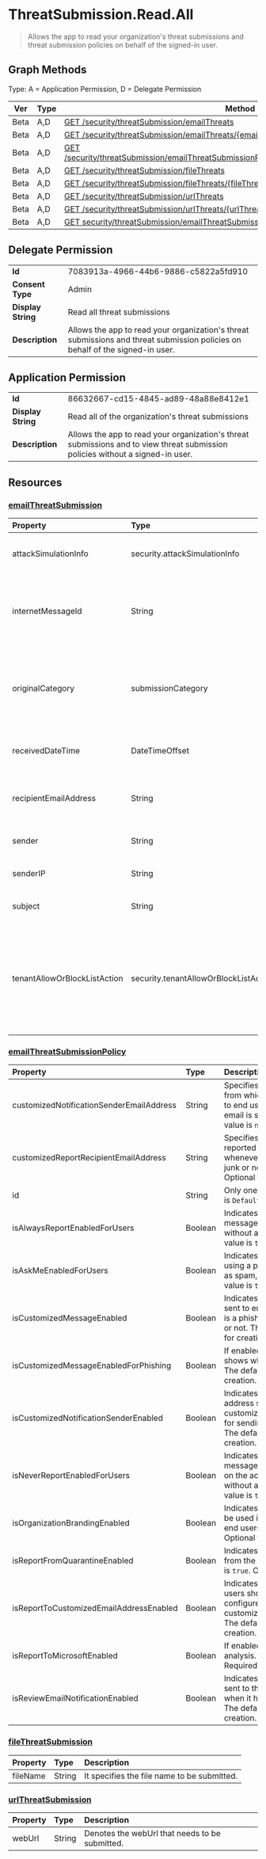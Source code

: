# ThreatSubmission.Read.All

> Allows the app to read your organization's threat submissions and threat submission policies on behalf of the signed-in user.
## Graph Methods

Type: A = Application Permission, D = Delegate Permission

|Ver|Type|Method|
|-------|----|------|
|Beta|A,D|[GET /security/threatSubmission/emailThreats](https://docs.microsoft.com/graph/api/security-emailthreatsubmission-list?view=graph-rest-beta&tabs=http)|
|Beta|A,D|[GET /security/threatSubmission/emailThreats/{emailThreatsId}](https://docs.microsoft.com/graph/api/security-emailthreatsubmission-get?view=graph-rest-beta&tabs=http)|
|Beta|A,D|[GET /security/threatSubmission/emailThreatSubmissionPolicies/{emailThreatSubmissionPoliciesId}](https://docs.microsoft.com/graph/api/security-emailthreatsubmissionpolicy-get?view=graph-rest-beta&tabs=http)|
|Beta|A,D|[GET /security/threatSubmission/fileThreats](https://docs.microsoft.com/graph/api/security-filethreatsubmission-list?view=graph-rest-beta&tabs=http)|
|Beta|A,D|[GET /security/threatSubmission/fileThreats/{fileThreatsId}](https://docs.microsoft.com/graph/api/security-filethreatsubmission-get?view=graph-rest-beta&tabs=http)|
|Beta|A,D|[GET /security/threatSubmission/urlThreats](https://docs.microsoft.com/graph/api/security-urlthreatsubmission-list?view=graph-rest-beta&tabs=http)|
|Beta|A,D|[GET /security/threatSubmission/urlThreats/{urlThreatsId}](https://docs.microsoft.com/graph/api/security-urlthreatsubmission-get?view=graph-rest-beta&tabs=http)|
|Beta|A,D|[GET security/threatSubmission/emailThreatSubmissionPolicies](https://docs.microsoft.com/graph/api/security-emailthreatsubmissionpolicy-list?view=graph-rest-beta&tabs=http)|
## Delegate Permission
|||
|-|-|
|**Id**|7083913a-4966-44b6-9886-c5822a5fd910|
|**Consent Type**|Admin|
|**Display String**|Read all threat submissions|
|**Description**|Allows the app to read your organization's threat submissions and threat submission policies on behalf of the signed-in user.|
## Application Permission
|||
|-|-|
|**Id**|86632667-cd15-4845-ad89-48a88e8412e1|
|**Display String**|Read all of the organization's threat submissions|
|**Description**|Allows the app to read your organization's threat submissions and to view threat submission policies without a signed-in user.|
## Resources
### [emailThreatSubmission ](https://docs.microsoft.com/graph/api/resources/security-emailthreatsubmission?view=graph-rest-1.0&tabs=http)
| Property     | Type    | Description    |
|:-----------------------------|:-----------------------------|:-------------------------------------------------------------------------------------------------------|
| attackSimulationInfo         | security.attackSimulationInfo | If the email is phishing simulation, this field won't be null.|
| internetMessageId            | String                       | Specifies the internet message ID of the email being submitted. This information is present in the email header. |
| originalCategory             | submissionCategory           | The original category of the submission. The possible values are: `notJunk`, `spam`, `phishing`, `malware` and `unkownFutureValue`. |
| receivedDateTime             | DateTimeOffset               | Specifies the date and time stamp when the email was received.  | 
| recipientEmailAddress        | String                       | Specifies the email address (in smtp format) of the recipient who received the email. |
| sender                       | String                       | Specifies the email address of the sender. | 
| senderIP                     | String                       | Specifies the IP address of the sender. |
| subject                      | String                       | Specifies the subject of the email. |
| tenantAllowOrBlockListAction | security.tenantAllowOrBlockListAction | It's used to automatically add allows for the components such as URL, file, sender; which are deemed bad by Microsoft so that similar messages in the future can be allowed. |
### [emailThreatSubmissionPolicy ](https://docs.microsoft.com/graph/api/resources/security-emailthreatsubmissionpolicy?view=graph-rest-1.0&tabs=http)
| Property                                 | Type    | Description                                                                                |
|:-----------------------------------------|:--------|:-------------------------------------------------------------------------------------------|
| customizedNotificationSenderEmailAddress | String  | Specifies the email address of the sender from which email notifications will be sent to end users to inform them whether an email is spam, phish or clean. The default value is `null`. Optional for creation.                   |
| customizedReportRecipientEmailAddress    | String  | Specifies the destination where the reported messages from end users land whenever they report something as phish, junk or not junk. The default value is `null`. Optional for creation. |
| id                                       | String  | Only one id is supported. The default value is `DefaultReportSubmissionPolicy`. |
| isAlwaysReportEnabledForUsers            | Boolean | Indicates whether end users can report a message as spam, phish or junk directly without a confirmation(popup). The default value is `true`.  Optional for creation.          |
| isAskMeEnabledForUsers                   | Boolean | Indicates whether end users can confirm using a popup before reporting messages as spam, phish or not junk. The default value is `true`.  Optional for creation.   |
| isCustomizedMessageEnabled               | Boolean | Indicates whether the email notifications sent to end users to inform them if an email is a phish mail, spam or junk is customized or not. The default value is `false`. Optional for creation.    |
| isCustomizedMessageEnabledForPhishing    | Boolean | If enabled, customized message only shows when email is reported as phishing. The default value is `false`. Optional for creation. |
| isCustomizedNotificationSenderEnabled    | Boolean | Indicates whether to use the sender email address set using customizedNotificationSenderEmailAddress for sending email notifications to end users. The default value is `false`. Optional for creation.  |
| isNeverReportEnabledForUsers             | Boolean | Indicates whether end users can move the message from one folder to another based on the action of spam, phish or not junk without actually reporting it. The default value is `true`. Optional for creation.         |
| isOrganizationBrandingEnabled            | Boolean | Indicates whether the branding logo should be used in the email notifications sent to end users. The default value is `false`. Optional for creation.        |
| isReportFromQuarantineEnabled            | Boolean | Indicates whether end users can submit from the quarantine page. The default value is `true`. Optional for creation.  |
| isReportToCustomizedEmailAddressEnabled  | Boolean | Indicates whether emails reported by end users should be sent to the custom mailbox configured using customizedReportRecipientEmailAddress.  The default value is `false`. Optional for creation.              |
| isReportToMicrosoftEnabled               | Boolean | If enabled, the email is sent to Microsoft for analysis. The default value is `false`. Required for creation.  |
| isReviewEmailNotificationEnabled         | Boolean | Indicates whether an email notification is sent to the end user who reported the email when it has been reviewed by the admin. The default value is `false`. Optional for creation.  |
### [fileThreatSubmission ](https://docs.microsoft.com/graph/api/resources/security-filethreatsubmission?view=graph-rest-1.0&tabs=http)
| Property | Type   | Description                    |
|:---------|:-------|:-------------------------------|
| fileName | String | It specifies the file name to be submitted. |
### [urlThreatSubmission ](https://docs.microsoft.com/graph/api/resources/security-urlthreatsubmission?view=graph-rest-1.0&tabs=http)
| Property | Type   | Description                 |
|:---------|:-------|:----------------------------|
| webUrl   | String | Denotes the webUrl that needs to be submitted. |
